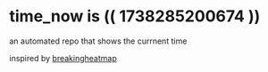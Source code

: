 # time_now is (( 1738285200674 ))

an automated repo that shows the currnent time

inspired by [breakingheatmap](https://github.com/breakingheatmap/breakingheatmap)
